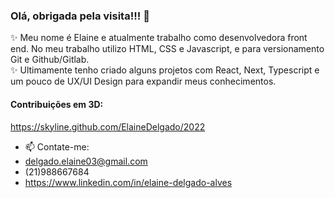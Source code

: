 ### Olá, obrigada pela visita!!! 👋


 ✨ Meu nome é Elaine e atualmente trabalho como desenvolvedora front end. No meu trabalho utilizo HTML, CSS e Javascript, e para versionamento Git e Github/Gitlab.  
 ✨ Ultimamente tenho criado alguns projetos com React, Next, Typescript e um pouco de UX/UI Design para expandir meus conhecimentos.

#### Contribuições em 3D:
https://skyline.github.com/ElaineDelgado/2022

- 📫 Contate-me: 
- delgado.elaine03@gmail.com 
- (21)988667684 
- https://www.linkedin.com/in/elaine-delgado-alves
